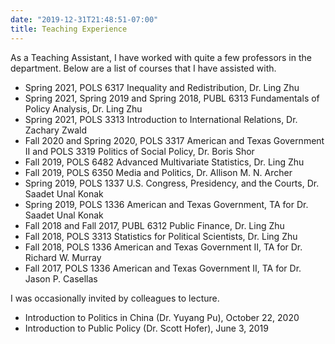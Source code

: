 ```yaml
---
date: "2019-12-31T21:48:51-07:00"
title: Teaching Experience
---
```


As a Teaching Assistant, I have worked with quite a few professors in the department. Below are a list of courses that I have assisted with.

* Spring 2021, POLS 6317 Inequality and Redistribution, Dr. Ling Zhu
* Spring 2021, Spring 2019 and Spring 2018, PUBL 6313 Fundamentals of Policy Analysis, Dr. Ling Zhu
* Spring 2021, POLS 3313 Introduction to International Relations, Dr. Zachary Zwald
* Fall 2020 and Spring 2020, POLS 3317 American and Texas Government II and POLS 3319 Politics of Social Policy, Dr. Boris Shor
* Fall 2019, POLS 6482 Advanced Multivariate Statistics, Dr. Ling Zhu
* Fall 2019, POLS 6350 Media and Politics, Dr. Allison M. N. Archer
* Spring 2019, POLS 1337 U.S. Congress, Presidency, and the Courts, Dr. Saadet Unal Konak
* Spring 2019, POLS 1336 American and Texas Government, TA for Dr. Saadet Unal Konak
* Fall 2018 and Fall 2017, PUBL 6312 Public Finance, Dr. Ling Zhu
* Fall 2018, POLS 3313 Statistics for Political Scientists, Dr. Ling Zhu
* Fall 2018, POLS 1336 American and Texas Government II, TA for Dr. Richard W. Murray
* Fall 2017, POLS 1336 American and Texas Government II, TA for Dr. Jason P. Casellas

I was occasionally invited by colleagues to lecture.

* Introduction to Politics in China (Dr. Yuyang Pu), October 22, 2020
* Introduction to Public Policy (Dr. Scott Hofer), June 3, 2019
